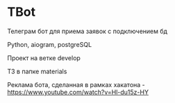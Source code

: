 # TBot

Телеграм бот для приема заявок с подключением бд

Python, aiogram, postgreSQL

Проект на ветке develop

ТЗ в папке materials

Реклама бота, сделанная в рамках хакатона - https://www.youtube.com/watch?v=Hl-du15z-HY
